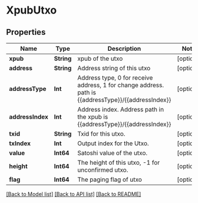 # XpubUtxo

## Properties
Name | Type | Description | Notes
------------ | ------------- | ------------- | -------------
**xpub** | **String** | xpub of the utxo | [optional] 
**address** | **String** | Address string of this utxo | [optional] 
**addressType** | **Int** | Address type, 0 for receive address, 1 for change address. path is {{addressType}}/{{addressIndex}} | [optional] 
**addressIndex** | **Int** | Address index. Address path in the xpub is {{addressType}}/{{addressIndex}} | [optional] 
**txid** | **String** | Txid for this utxo. | [optional] 
**txIndex** | **Int** | Output index for the Utxo. | [optional] 
**value** | **Int64** | Satoshi value of the utxo. | [optional] 
**height** | **Int64** | The height of this utxo, -1 for unconfirmed utxo. | [optional] 
**flag** | **Int64** | The paging flag of utxo | [optional] 

[[Back to Model list]](../README.md#documentation-for-models) [[Back to API list]](../README.md#documentation-for-api-endpoints) [[Back to README]](../README.md)


